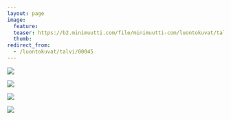 ```yaml
---
layout: page
image:
  feature:
  teaser: https://b2.minimuutti.com/file/minimuutti-com/luontokuvat/talvi/3/DS44290-245px.jpg
  thumb:
redirect_from:
  - /luontokuvat/talvi/00045
---
```


[![](https://b2.minimuutti.com/file/minimuutti-com/luontokuvat/talvi/3/DS44267-800px.jpg)](https://dl.dropboxusercontent.com/sh/ea1wtnz7z734o12/AADZCE0tL7rorvSpoI6Qxvbya/luontokuvat/talvi/3/DS44267.jpg)

[![](https://b2.minimuutti.com/file/minimuutti-com/luontokuvat/talvi/3/DS44280-800px.jpg)](https://dl.dropboxusercontent.com/sh/ea1wtnz7z734o12/AAAT1wrTM6CNOfJTeb0kcjS2a/luontokuvat/talvi/3/DS44280.jpg)

[![](https://b2.minimuutti.com/file/minimuutti-com/luontokuvat/talvi/3/DS44290-800px.jpg)](https://dl.dropboxusercontent.com/sh/ea1wtnz7z734o12/AADdu-hJz7AhZYqj3bg8D21ba/luontokuvat/talvi/3/DS44290.jpg)

[![](https://b2.minimuutti.com/file/minimuutti-com/luontokuvat/talvi/3/DS44283-800px.jpg)](https://dl.dropboxusercontent.com/sh/ea1wtnz7z734o12/AABOsvPiWkKFCnlyPBvGECUWa/luontokuvat/talvi/3/DS44283.jpg)
